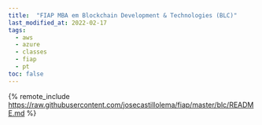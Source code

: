 ```yaml
---
title:  "FIAP MBA em Blockchain Development & Technologies (BLC)"
last_modified_at: 2022-02-17
tags:
  - aws
  - azure
  - classes
  - fiap
  - pt
toc: false
---
```


{% remote_include https://raw.githubusercontent.com/josecastillolema/fiap/master/blc/README.md %}

